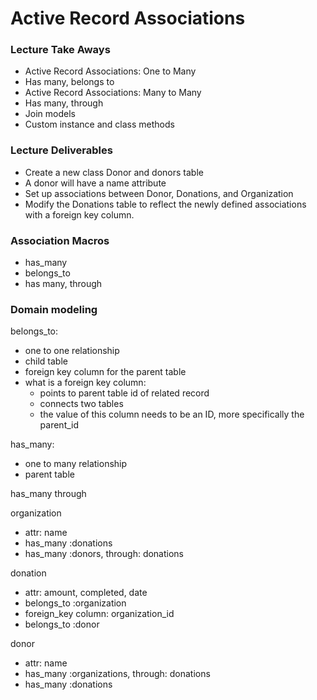 # Active Record Associations

### Lecture Take Aways

- Active Record Associations: One to Many
- Has many, belongs to
- Active Record Associations: Many to Many
- Has many, through
- Join models
- Custom instance and class methods 

### Lecture Deliverables

- Create a new class Donor and donors table
- A donor will have a name attribute
- Set up associations between Donor, Donations, and Organization
- Modify the Donations table to reflect the newly defined associations with a foreign key column.

### Association Macros 
- has_many
- belongs_to
- has many, through 


### Domain modeling 

belongs_to:
- one to one relationship
- child table 
- foreign key column for the parent table
- what is a foreign key column: 
  - points to parent table id of related record
  - connects two tables
  - the value of this column needs to be an ID, more specifically the parent_id

has_many: 
- one to many relationship
- parent table

has_many through


organization
- attr: name 
- has_many :donations 
- has_many :donors, through: donations

donation 
- attr: amount, completed, date
- belongs_to :organization
- foreign_key column: organization_id
- belongs_to :donor 

donor
- attr: name
- has_many :organizations, through: donations 
- has_many :donations 

